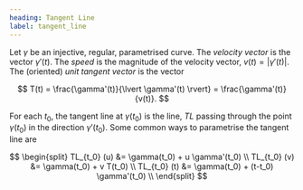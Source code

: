 ```yaml
---
heading: Tangent Line
label: tangent_line
---
```


Let $\gamma$ be an injective, regular, parametrised curve. The _velocity vector_ is the vector $\gamma'(t)$. The _speed_ is the magnitude of the velocity vector, $v(t) = \lvert \gamma'(t) \rvert$. The (oriented) _unit tangent vector_ is the vector

$$
T(t) = \frac{\gamma'(t)}{\lvert \gamma'(t) \rvert} = \frac{\gamma'(t)}{v(t)}.
$$

For each $t_0$, the tangent line at $\gamma(t_0)$ is the line, $TL$ passing through the point $\gamma(t_0)$ in the direction $\gamma'(t_0)$. Some common ways to parametrise the tangent line are

$$
\begin{split}
TL_{t_0} (u) &= \gamma(t_0) + u \gamma'(t_0) \\
TL_{t_0} (v) &= \gamma(t_0) + v T(t_0) \\
TL_{t_0} (t) &= \gamma(t_0) + (t-t_0) \gamma'(t_0) \\
\end{split}
$$
